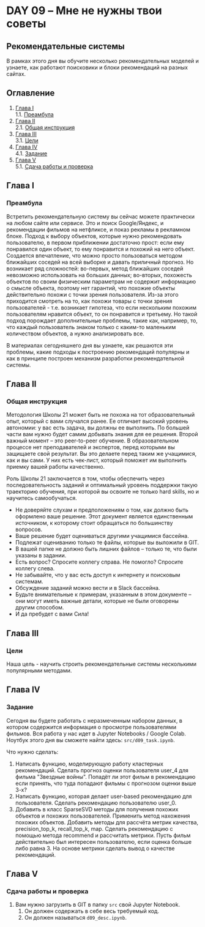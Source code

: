 # DAY 09 – Мне не нужны твои советы
## Рекомендательные системы
В рамках этого дня вы обучите несколько рекомендательных моделей и узнаете, как работают поисковики и блоки рекомендаций на разных сайтах.

## Оглавление

1. [Глава I](#глава-i) \
    1.1. [Преамбула](#преамбула)
2. [Глава II](#глава-ii) \
    2.1. [Общая инструкция](#общая-инструкция)
3. [Глава III](#глава-iii) \
    3.1. [Цели](#цели)
4. [Глава IV](#глава-iv) \
    4.1. [Задание](#задание)
5. [Глава V](#глава-v) \
    5.1. [Сдача работы и проверка](#сдача-работы-и-проверка)

## Глава I
### Преамбула

Встретить рекомендательную систему вы сейчас можете практически на любом сайте или сервисе. Это и поиск Google/Яндекс, и рекомендации фильмов на нетфликсе, и показ рекламы в рекламном блоке. Подход к выбору объектов, которые нужно рекомендовать пользователю, в первом приближении достаточно прост: если ему понравился один объект, то ему понравится и похожий на него объект. Создается впечатление, что можно просто пользоваться методом ближайших соседей на всей выборке и давать приличный прогноз. Но возникает ряд сложностей: во-первых, метод ближайших соседей невозможно использовать на больших данных; во-вторых, похожесть объектов по своим физическим параметрам не содержит информацию о смысле объекта, поэтому нет гарантий, что похожие объекты действительно похожи с точки зрения пользователя. Из-за этого приходится смотреть на то, как похожи товары с точки зрения пользователей - т.е. возникает гипотеза, что если нескольким похожим пользователям нравится объект, то он понравится и третьему. Но такой подход порождает дополнительные проблемы, такие как, например, то, что каждый пользователь знаком только с каким-то маленьким количеством объектов, а нужно анализировать все.

В материалах сегодняшнего дня вы узнаете, как решаются эти проблемы, какие подходы к построению рекомендаций популярны и как в принципе построен механизм разработки рекомендательной системы.


## Глава II
### Общая инструкция

Методология Школы 21 может быть не похожа на тот образовательный опыт, который с вами случался ранее. Ее отличает высокий уровень автономии: у вас есть задача, вы должны ее выполнить. По большей части вам нужно будет самим добывать знания для ее решения. Второй важный момент – это peer-to-peer обучение. В образовательном процессе нет преподавателей и экспертов, перед которыми вы защищаете свой результат. Вы это делаете перед таким же учащимися, как и вы сами. У них есть чек-лист, который поможет им выполнить приемку вашей работы качественно.

Роль Школы 21 заключается в том, чтобы обеспечить через последовательность заданий и оптимальный уровень поддержки такую траекторию обучения, при которой вы освоите не только hard skills, но и научитесь самообучаться.

* Не доверяйте слухам и предположениям о том, как должно быть оформлено ваше решение. Этот документ является единственным источником, к которому стоит обращаться по большинству вопросов.
* Ваше решение будет оцениваться другими учащимися бассейна.
* Подлежат оцениванию только те файлы, которые вы выложили в GIT.
* В вашей папке не должно быть лишних файлов – только те, что были указаны в задании.
* Есть вопрос? Спросите коллегу справа. Не помогло? Спросите коллегу слева.
* Не забывайте, что у вас есть доступ к интернету и поисковым системам.
* Обсуждение заданий можно вести и в Slack бассейна.
* Будьте внимательные к примерам, указанным в этом документе – они могут иметь важные детали, которые не были оговорены другим способом.
* И да пребудет с вами Сила!



## Глава III
### Цели

Наша цель - научить строить рекомендательные системы несколькими популярными методами.

## Глава IV
### Задание

Сегодня вы будете работать с неразмеченным набором данных, в котором содержится информация о просмотре пользователями фильмов. Вся работа у нас идет в Jupyter Notebooks / Google Colab. Ноутбук этого дня вы сможете найти здесь: `src/d09_task.ipynb`.


Что нужно сделать:
1. Написать функцию, моделирующую работу кластерных рекомендаций. Сделать прогноз оценки пользователя user_4 для фильма "Звездные войны". Попадёт ли этот фильм в рекомендацию если принять, что туда попадают фильмы с прогнозом оценки выше 3-х?
2. Написать функцию, которая делает user-based рекомендацию для пользователя. Сделать рекомендацию пользователю user_0.
3. Добавить в класс SparseSVD методы для получения похожих объектов и похожих пользователей. Применить метод нахожения похожих объектов. Добавить методы для рассчёта метрик качества, precision_top_k, recall_top_k, map. Сделать рекомендацию с помощью метода recommend и рассчитать метрики. Пусть фильм действительно был интересен пользователю, если оценка больше либо равна 3. На основе метрики сделать вывод о качестве рекомендаций.



## Глава V
### Сдача работы и проверка

1. Вам нужно загрузить в GIT в папку `src` свой Jupyter Notebook.
    1. Он должен содержать в себе весь требуемый код.
    2. Он должен называться `d09_desc.ipynb`.

